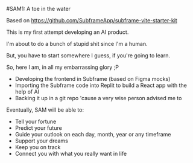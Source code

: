 #SAM1: A toe in the water

Based on https://github.com/SubframeApp/subframe-vite-starter-kit

This is my first attempt developing an AI product.

I'm about to do a bunch of stupid shit since I'm a human.

But, you have to start somewhere I guess, if you're going to learn.

So, here I am, in all my embarrassing glory ;P 
- Developing the frontend in Subframe (based on Figma mocks)
- Importing the Subframe code into Replit to build a React app with the help of AI
- Backing it up in a git repo 'cause a very wise person advised me to

Eventually, SAM will be able to: 
- Tell your fortune
- Predict your future
- Guide your outlook on each day, month, year or any timeframe
- Support your dreams
- Keep you on track
- Connect you with what you really want in life

